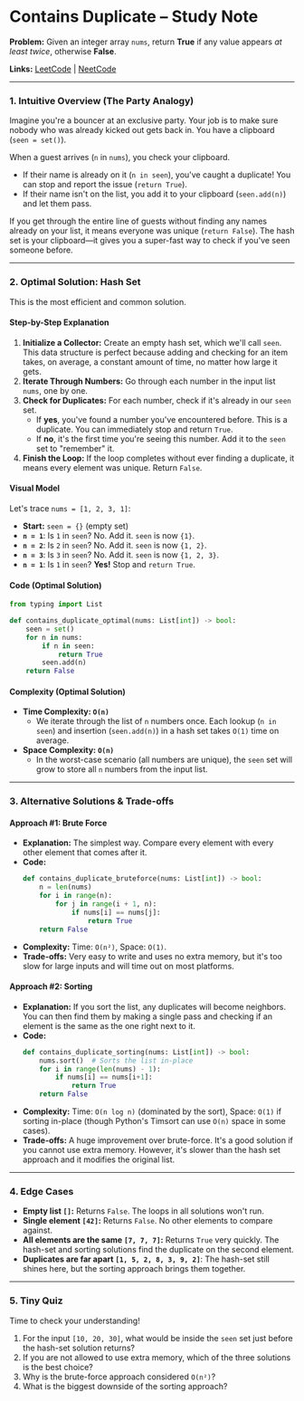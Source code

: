 # Contains Duplicate – Study Note

**Problem:** Given an integer array `nums`, return **True** if any value appears *at least twice*, otherwise **False**.

**Links:** [LeetCode](https://leetcode.com/problems/contains-duplicate/) | [NeetCode](https://neetcode.io/problems/duplicate-integer?list=neetcode150)

---

### 1. Intuitive Overview (The Party Analogy)

Imagine you're a bouncer at an exclusive party. Your job is to make sure nobody who was already kicked out gets back in. You have a clipboard (`seen = set()`).

When a guest arrives (`n` in `nums`), you check your clipboard.
- If their name is already on it (`n in seen`), you've caught a duplicate! You can stop and report the issue (`return True`).
- If their name isn't on the list, you add it to your clipboard (`seen.add(n)`) and let them pass.

If you get through the entire line of guests without finding any names already on your list, it means everyone was unique (`return False`). The hash set is your clipboard—it gives you a super-fast way to check if you've seen someone before.

---

### 2. Optimal Solution: Hash Set

This is the most efficient and common solution.

#### Step-by-Step Explanation
1.  **Initialize a Collector:** Create an empty hash set, which we'll call `seen`. This data structure is perfect because adding and checking for an item takes, on average, a constant amount of time, no matter how large it gets.
2.  **Iterate Through Numbers:** Go through each number in the input list `nums`, one by one.
3.  **Check for Duplicates:** For each number, check if it's already in our `seen` set.
    - If **yes**, you've found a number you've encountered before. This is a duplicate. You can immediately stop and return `True`.
    - If **no**, it's the first time you're seeing this number. Add it to the `seen` set to "remember" it.
4.  **Finish the Loop:** If the loop completes without ever finding a duplicate, it means every element was unique. Return `False`.

#### Visual Model
Let's trace `nums = [1, 2, 3, 1]`:

- **Start:** `seen = {}` (empty set)
- **`n = 1`**: Is `1` in `seen`? No. Add it. `seen` is now `{1}`.
- **`n = 2`**: Is `2` in `seen`? No. Add it. `seen` is now `{1, 2}`.
- **`n = 3`**: Is `3` in `seen`? No. Add it. `seen` is now `{1, 2, 3}`.
- **`n = 1`**: Is `1` in `seen`? **Yes!** Stop and `return True`.

#### Code (Optimal Solution)
```python
from typing import List

def contains_duplicate_optimal(nums: List[int]) -> bool:
    seen = set()
    for n in nums:
        if n in seen:
            return True
        seen.add(n)
    return False
```

#### Complexity (Optimal Solution)
- **Time Complexity: `O(n)`**
  - We iterate through the list of `n` numbers once. Each lookup (`n in seen`) and insertion (`seen.add(n)`) in a hash set takes `O(1)` time on average.
- **Space Complexity: `O(n)`**
  - In the worst-case scenario (all numbers are unique), the `seen` set will grow to store all `n` numbers from the input list.

---

### 3. Alternative Solutions & Trade-offs

#### Approach #1: Brute Force
- **Explanation:** The simplest way. Compare every element with every other element that comes after it.
- **Code:**
  ```python
  def contains_duplicate_bruteforce(nums: List[int]) -> bool:
      n = len(nums)
      for i in range(n):
          for j in range(i + 1, n):
              if nums[i] == nums[j]:
                  return True
      return False
  ```
- **Complexity:** Time: `O(n²)`, Space: `O(1)`.
- **Trade-offs:** Very easy to write and uses no extra memory, but it's too slow for large inputs and will time out on most platforms.

#### Approach #2: Sorting
- **Explanation:** If you sort the list, any duplicates will become neighbors. You can then find them by making a single pass and checking if an element is the same as the one right next to it.
- **Code:**
  ```python
  def contains_duplicate_sorting(nums: List[int]) -> bool:
      nums.sort()  # Sorts the list in-place
      for i in range(len(nums) - 1):
          if nums[i] == nums[i+1]:
              return True
      return False
  ```
- **Complexity:** Time: `O(n log n)` (dominated by the sort), Space: `O(1)` if sorting in-place (though Python's Timsort can use `O(n)` space in some cases).
- **Trade-offs:** A huge improvement over brute-force. It's a good solution if you cannot use extra memory. However, it's slower than the hash set approach and it modifies the original list.

---

### 4. Edge Cases
- **Empty list `[]`:** Returns `False`. The loops in all solutions won't run.
- **Single element `[42]`:** Returns `False`. No other elements to compare against.
- **All elements are the same `[7, 7, 7]`:** Returns `True` very quickly. The hash-set and sorting solutions find the duplicate on the second element.
- **Duplicates are far apart `[1, 5, 2, 8, 3, 9, 2]`**: The hash-set still shines here, but the sorting approach brings them together.

---

### 5. Tiny Quiz
Time to check your understanding!
1. For the input `[10, 20, 30]`, what would be inside the `seen` set just before the hash-set solution returns?
2. If you are not allowed to use extra memory, which of the three solutions is the best choice?
3. Why is the brute-force approach considered `O(n²)`?
4. What is the biggest downside of the sorting approach?